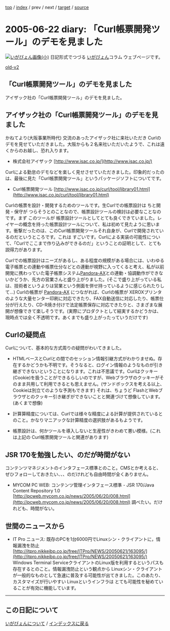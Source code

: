 [top](https://igapyon.github.io/diary/) 
 / [index](https://igapyon.github.io/diary/2005/index.html) 
 / prev 
 / next 
 / [target](https://igapyon.github.io/diary/2005/ig050622.html) 
 / [source](https://github.com/igapyon/diary/blob/gh-pages/2005/ig050622.html.src.md) 

2005-06-22 diary: 「Curl帳票開発ツール」のデモを見ました
=====================================================================================================
[![いがぴょん画像(小)](https://igapyon.github.io/diary/images/iga200306s.jpg "いがぴょん")](https://igapyon.github.io/diary/memo/memoigapyon.html) 日記形式でつづる [いがぴょん](https://igapyon.github.io/diary/memo/memoigapyon.html)コラム ウェブページです。

[old-v2](ig050622-orig.html)

## 「Curl帳票開発ツール」のデモを見ました

アイザック社の「Curl帳票開発ツール」のデモを見ました。


## アイザック社の「Curl帳票開発ツール」のデモを見ました

かねてより(大阪事業所時代) 交流のあったアイザック社に来社いただき Curlのデモを見せていただきました。大阪からも２名来社いただいたようで、これは遠くからのお越し、恐れ入ります。

* 株式会社アイザック
  [http://www.isac.co.jp/](http://www.isac.co.jp/)

Curlによる勤怠のデモなどを楽しく見せさせていただきました。印象的だったのは、最後に見た「Curl帳票開発ツール」というパッケージソフトについてです。

* Curl帳票開発ツール
  [http://www.isac.co.jp/curl/tool/library01.html](http://www.isac.co.jp/curl/tool/library01.html)

Curlの帳票を設計・開発するためのツールです。生Curlでの帳票設計は ちと開発・保守が つらそうとのことなので、帳票設計ツールの検討は必要なことなのです。まず このツールが 帳票設計ツールとしてとても良くできていました。レイヤーの概念を持った帳票設計ツールについて、私は初めて見たように思います。衝撃だったのは、このCurl帳票開発ツールそれ自身が、Curlで開発されているのだというところです。これは すごいです。Curlによる実装の可能性について、「Curlでここまで作り込みができるのだ」ということの証明として、とても説得力があります。

Curlでの帳票設計はニーズがあるし、ある程度の規模がある場合には、いわゆる電子帳票との連動や帳票仕分などとの連動が視野に入ってくると考え、私が以前開発に携わっていた電子帳票システム[Pandora-AX](http://www.nttd-bb.com/product/pandora/)との連動・協調動作ができないかどうか、先方の営業さんと盛り上がりました。(そこで盛り上がっている私は、技術者というよりは営業という側面を併せ持っているように感じられたりして…)
Curlの帳票が [Pandora-AX](http://www.nttd-bb.com/product/pandora/) につながれば、Curlの帳票が XEROXプリンタのような大量センター印刷に対応できたり、FAX自動送信に対応したり、帳票仕分が行えたり、CD-R焼き付けで法定帳票保存に対応できたりと、さまざまな展開が想像できて楽しそうです。(実際にプロダクトとして結実するかどうかは、現時点では全く不透明です。あくまでも盛り上がったっていうだけです)

## Curlの疑問点

Curlについて、基本的な方式周りの疑問がわいてきました。

* HTMLベースとCurlとの間でのセッション情報引継方式がわかりませぬ。存在するかどうかも不明です。そうなると、ログイン情報のようなものが引き継ぎできないということになります。これは不思議です。Curlはクッキー(Cookie)を扱うことができるらしいのですが、Webブラウザのクッキーがそのまま共用して利用できるとも思えません。(サンドボックスを考える以上、Cookieは別立てのような予測もできます)
  それは、ちょうど FlashとWebブラウザとのクッキー引き継ぎができないことと関連づけて想像しています。(あくまで想像)
  
* 計算算精度については、Curlでは様々な精度による計算が提供されているとのこと。かなりマニアックな計算精度の選択肢があるもようです。
  
* 帳票設計は、何かツールを導入しないと生産性がきわめて悪い模様。(これは上記の Curl帳票開発ツールと関連があります)

## JSR 170を勉強したい、のだが時間がない

コンテンツマネジメントのインタフェース標準とのこと。CMSとか考えると、ぜひフォローしておきたい、、、のだけれども自由時間が全くありません。

* MYCOM PC WEB: コンテンツ管理インタフェース標準 - JSR 170/Java Content Repository 1.0
  [http://pcweb.mycom.co.jp/news/2005/06/20/008.html](http://pcweb.mycom.co.jp/news/2005/06/20/008.html)
  調べたい。だけれども、時間がない。 

## 世間のニュースから

* IT Pro ニュース: 既存のPCを1台6000円でLinuxシン・クライアントに，情報漏洩を防止
  [http://itpro.nikkeibp.co.jp/free/ITPro/NEWS/20050621/163095/](http://itpro.nikkeibp.co.jp/free/ITPro/NEWS/20050621/163095/)
  Windows Terminal ServiceクライアントのLinux版を利用するというパスも存在するとのこと。情報漏洩防止という観点から
  Linuxシン・クライアントが一般的なものとして急速に普及する可能性が出てきました。このあたり、カスタマイズが行いやすい Linuxというインフラは
  とても可能性を秘めていることが有効に機能しています。


----------------------------------------------------------------------------------------------------

## この日記について
[いがぴょんについて](https://igapyon.github.io/diary/memo/memoigapyon.html) / [インデックスに戻る](https://igapyon.github.io/diary/idxall.html)
